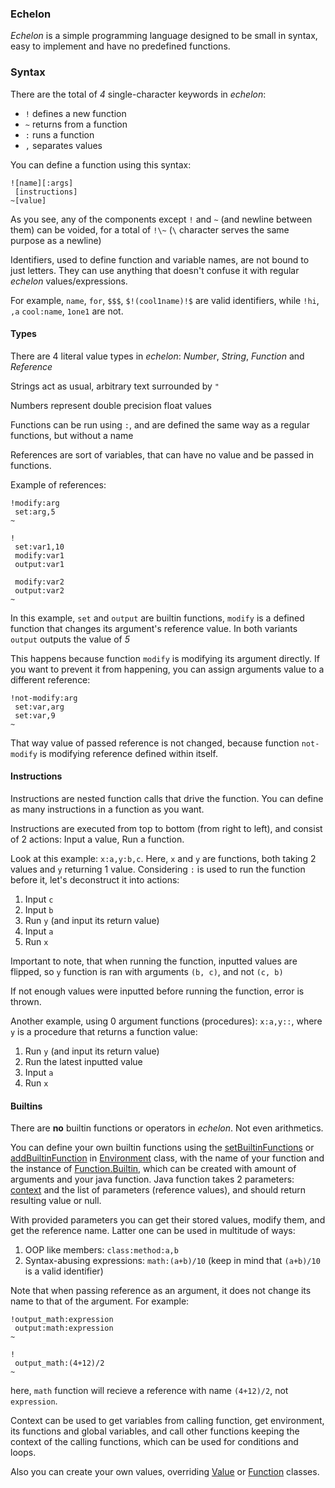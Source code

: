 ### Echelon

*Echelon* is a simple programming language designed to be small in syntax, easy to implement and have no predefined functions.

### Syntax
There are the total of *4* single-character keywords in *echelon*:

- `!` defines a new function
- `~` returns from a function
- `:` runs a function
- `,` separates values

You can define a function using this syntax:
```
![name][:args]
 [instructions]
~[value]
```
As you see, any of the components except `!` and `~` (and newline between them) can be voided, for a total of `!\~` (`\` character serves the same purpose as a newline)


Identifiers, used to define function and variable names, are not bound to just letters. They can use anything that doesn't confuse it with regular *echelon* values/expressions.

For example, `name`, `for`, `$$$`, `$!(cool1name)!$` are valid identifiers, while `!hi`, `,a` `cool:name`, `1one1` are not.

#### Types
There are 4 literal value types in *echelon*: *Number*, *String*, *Function* and *Reference*

Strings act as usual, arbitrary text surrounded by `"`

Numbers represent double precision float values

Functions can be run using `:`, and are defined the same way as a regular functions, but without a name

References are sort of variables, that can have no value and be passed in functions.

Example of references:

```
!modify:arg
 set:arg,5
~

!
 set:var1,10
 modify:var1
 output:var1

 modify:var2
 output:var2
~
```

In this example, `set` and `output` are builtin functions, `modify` is a defined function that changes its argument's reference value. In both variants `output` outputs the value of *5*

This happens because function `modify` is modifying its argument directly. If you want to prevent it from happening, you can assign arguments value to a different reference:

```
!not-modify:arg
 set:var,arg
 set:var,9
~
```

That way value of passed reference is not changed, because function `not-modify` is modifying reference defined within itself.

#### Instructions

Instructions are nested function calls that drive the function. You can define as many instructions in a function as you want.

Instructions are executed from top to bottom (from right to left), and consist of 2 actions: Input a value, Run a function.

Look at this example: `x:a,y:b,c`. Here, `x` and `y` are functions, both taking 2 values and `y` returning 1 value. Considering `:` is used to run the function before it, let's deconstruct it into actions:

1. Input `c`
2. Input `b`
3. Run `y` (and input its return value)
4. Input `a`
5. Run `x`

Important to note, that when running the function, inputted values are flipped, so `y` function is ran with arguments `(b, c)`, and not `(c, b)`

If not enough values were inputted before running the function, error is thrown.

Another example, using 0 argument functions (procedures): `x:a,y::`, where `y` is a procedure that returns a function value:

1. Run `y` (and input its return value)
2. Run the latest inputted value
3. Input `a`
4. Run `x`
#### Builtins

There are **no** builtin functions or operators in *echelon*. Not even arithmetics.

You can define your own builtin functions using the [setBuiltinFunctions](src/main/java/me/white/echelon/environment/Environment.java#L41) or [addBuiltinFunction](src/main/java/me/white/echelon/environment/Environment.java#L45) in [Environment](src/main/java/me/white/echelon/environment/Environment.java#L12) class, with the name of your function and the instance of [Function.Builtin](src/main/java/me/white/echelon/Function.java#L69), which can be created with amount of arguments and your java function. Java function takes 2 parameters: [context](src/main/java/me/white/echelon/environment/Context.java) and the list of parameters (reference values), and should return resulting value or null.

With provided parameters you can get their stored values, modify them, and get the reference name. Latter one can be used in multitude of ways:

1. OOP like members: `class:method:a,b`
2. Syntax-abusing expressions: `math:(a+b)/10` (keep in mind that `(a+b)/10` is a valid identifier)

Note that when passing reference as an argument, it does not change its name to that of the argument. For example:

```
!output_math:expression
 output:math:expression
~

!
 output_math:(4+12)/2
~
```

here, `math` function will recieve a reference with name `(4+12)/2`, not `expression`.

Context can be used to get variables from calling function, get environment, its functions and global variables, and call other functions keeping the context of the calling functions, which can be used for conditions and loops.

Also you can create your own values, overriding [Value](src/main/java/me/white/echelon/Value.java) or [Function](src/main/java/me/white/echelon/Function.java) classes.

